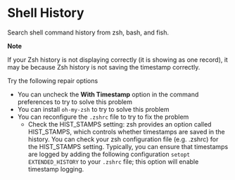 # Shell History

Search shell command history from zsh, bash, and fish.

**Note**

If your Zsh history is not displaying correctly (it is showing as one record), it may be because Zsh history is not saving the timestamp correctly.

Try the following repair options

- You can uncheck the **With Timestamp** option in the command preferences to try to solve this problem
- You can install `oh-my-zsh` to try to solve this problem
- You can reconfigure the `.zshrc` file to try to fix the problem
   - Check the HIST_STAMPS setting: zsh provides an option called HIST_STAMPS, which controls whether timestamps are saved in the history. You can check your zsh configuration file (e.g. .zshrc) for the HIST_STAMPS setting. Typically, you can ensure that timestamps are logged by adding the following configuration `setopt EXTENDED_HISTORY` to your `.zshrc` file; this option will enable timestamp logging.
